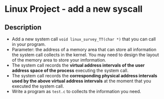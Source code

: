 # Linux Project - add a new syscall
## Description
- Add a new system call `void linux_survey_TT(char *)` that you can call in your program.
- Parameter: the address of a memory area that can store all information the system call collects in the kernel. You may need to design the layout of the memory area to store your imformation.
- The system call records the **virtual address intervals of the user address space of the process** executing the system call.
- The system call records the **corresponding physical address intervals used by the above virtual address intervals** at the moment that you executed the system call.
- Write a program as `test.c` to collects the information you need.
